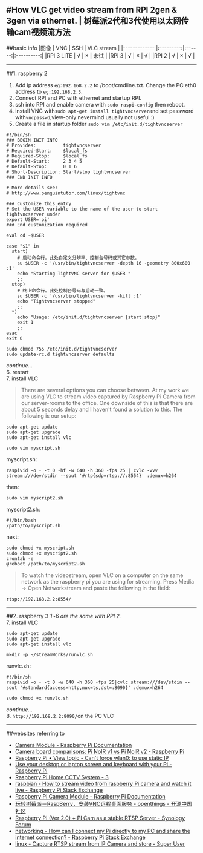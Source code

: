 #How VLC get video stream from RPI 2gen & 3gen via ethernet. | 树莓派2代和3代使用以太网传输cam视频流方法
---
##basic info
|图像          | VNC       | SSH    | VLC stream |
|------------- |:---------:|:------:|:----------:|
|RPI 3 LITE    | √         | ×      |    未试    |
|RPI 3         | √         | ×      | √          |
|RPI 2         | √         | ×      | √          |

---
##1. raspberry 2 
1. Add ip address `eg:192.168.2.2` to /boot/cmdline.txt. Change the PC eth0     address to `eg:192.168.2.3`.
2. Connect RPI and PC with ethernet and startup RPI.
3. ssh into RPI and enable camera with `sudo raspi-config` then reboot.
4. install VNC with`sudo apt-get install tightvncserver`and set password with`vncpasswd`,view-only nevermind usually not useful :)
5. Create a file in startup folder `sudo vim /etc/init.d/tightvncserver`
```
#!/bin/sh
### BEGIN INIT INFO
# Provides:          tightvncserver
# Required-Start:    $local_fs
# Required-Stop:     $local_fs
# Default-Start:     2 3 4 5
# Default-Stop:      0 1 6
# Short-Description: Start/stop tightvncserver
### END INIT INFO
 
# More details see:
# http://www.penguintutor.com/linux/tightvnc
 
### Customize this entry
# Set the USER variable to the name of the user to start tightvncserver under
export USER='pi'
### End customization required
 
eval cd ~$USER
 
case "$1" in
  start)
    # 启动命令行。此处自定义分辨率、控制台号码或其它参数。
    su $USER -c '/usr/bin/tightvncserver -depth 16 -geometry 800x600 :1'
    echo "Starting TightVNC server for $USER "
    ;;
  stop)
    # 终止命令行。此处控制台号码与启动一致。
    su $USER -c '/usr/bin/tightvncserver -kill :1'
    echo "Tightvncserver stopped"
    ;;
  *)
    echo "Usage: /etc/init.d/tightvncserver {start|stop}"
    exit 1
    ;;
esac
exit 0
```
```
sudo chmod 755 /etc/init.d/tightvncserver
sudo update-rc.d tightvncserver defaults
```
*continue...*<br>
6. restart<br>
7. install VLC
> There are several options you can choose between. At my work we are using VLC to stream video captured by Raspberry Pi Camera from our server-rooms to the office. One downside of this is that there are about 5 seconds delay and I haven't found a solution to this. The following is our setup:

    sudo apt-get update
    sudo apt-get upgrade
    sudo apt-get install vlc
```
sudo vim myscript.sh
```
myscript.sh:
    
```
raspivid -o - -t 0 -hf -w 640 -h 360 -fps 25 | cvlc -vvv stream:///dev/stdin --sout '#rtp{sdp=rtsp://:8554}' :demux=h264
```
then:
```
sudo vim myscript2.sh
```
myscript2.sh:
```
#!/bin/bash
/path/to/myscript.sh
```
next:
```
sudo chmod +x myscript.sh
sudo chmod +x myscript2.sh
crontab -e
@reboot /path/to/myscript2.sh
```
> To watch the videostream, open VLC on a computer on the same network as the raspberry pi you are using for streaming. Press Media -> Open Networkstream and paste the following in the field:
```
rtsp://192.168.2.2:8554/
```

---

##2. raspberry 3
*1~6 are the same with RPI 2.*<br>
7. install VLC
```
sudo apt-get update
sudo apt-get upgrade
sudo apt-get install vlc
```
```
mkdir -p ~/streamWorks/runvlc.sh
``` 
runvlc.sh:
```
#!/bin/sh
raspivid -o - -t 0 -w 640 -h 360 -fps 25|cvlc stream:///dev/stdin --sout '#standard{access=http,mux=ts,dst=:8090}' :demux=h264
```
    sudo chmod +x runvlc.sh
*continue...*<br>
8. `http://192.168.2.2:8090/`on the PC VLC

---
##websites referring to
* [Camera Module - Raspberry Pi Documentation](https://www.raspberrypi.org/documentation/usage/camera/)
* [Camera board comparisons: Pi NoIR v1 vs Pi NoIR v2 - Raspberry Pi](https://www.raspberrypi.org/blog/camera-board-comparisons-pi-noir-v1-vs-pi-noir-v2/)
* [Raspberry Pi • View topic - Can't force wlan0: to use static IP](https://www.raspberrypi.org/forums/viewtopic.php?f=91&t=22660)
* [Use your desktop or laptop screen and keyboard with your Pi - Raspberry Pi](https://www.raspberrypi.org/blog/use-your-desktop-or-laptop-screen-and-keyboard-with-your-pi/)
* [Raspberry Pi Home CCTV System - 3](http://www.instructables.com/id/Raspberry-Pi-Home-CCTV-System/step3/Step-3-Configuring-motion-and-starting-the-softwar/)
* [raspbian - How to stream video from raspberry Pi camera and watch it live - Raspberry Pi Stack Exchange](http://raspberrypi.stackexchange.com/questions/23182/how-to-stream-video-from-raspberry-pi-camera-and-watch-it-live)
* [Raspberry Pi Camera Module - Raspberry Pi Documentation](https://www.raspberrypi.org/documentation/raspbian/applications/camera.md)
* [玩转树莓派－RaspBerry，安装VNC远程桌面服务 - openthings - 开源中国社区](https://my.oschina.net/u/2306127/blog/388798)
* [Raspberry PI (Ver 2.0) + PI Cam as a stable RTSP Server - Synology Forum](https://forum.synology.com/enu/viewtopic.php?t=98870)
* [networking - How can I connect my Pi directly to my PC and share the internet connection? - Raspberry Pi Stack Exchange](http://raspberrypi.stackexchange.com/questions/11684/how-can-i-connect-my-pi-directly-to-my-pc-and-share-the-internet-connection)
* [linux - Capture RTSP stream from IP Camera and store - Super User](http://superuser.com/questions/766437/capture-rtsp-stream-from-ip-camera-and-store)
